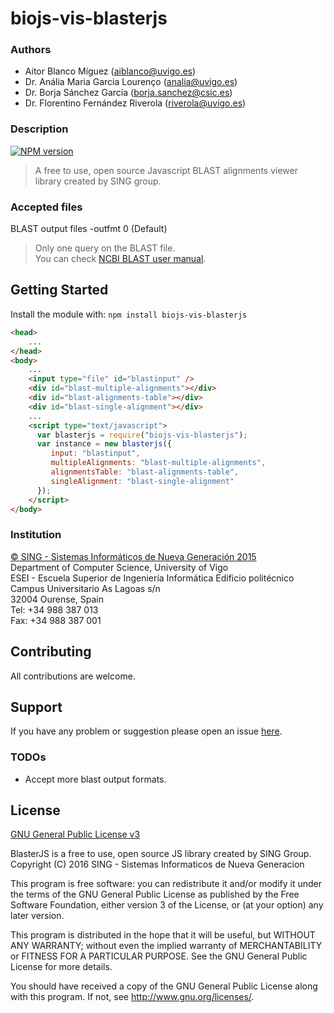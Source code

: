 biojs-vis-blasterjs
=====

### Authors
* Aitor Blanco Míguez (aiblanco@uvigo.es)
* Dr. Anália Maria Garcia Lourenço (analia@uvigo.es)
* Dr. Borja Sánchez García (borja.sanchez@csic.es)
* Dr. Florentino Fernández Riverola (riverola@uvigo.es)

### Description 
[![NPM version](http://img.shields.io/npm/v/biojs-vis-blasterjs.svg)](https://www.npmjs.org/package/biojs-vis-blasterjs) 

> A free to use, open source Javascript BLAST alignments viewer library created by SING group.

### Accepted files
BLAST output files -outfmt 0 (Default) 
> Only one query on the BLAST file.   
> You can check [NCBI BLAST user manual].

## Getting Started
Install the module with: `npm install biojs-vis-blasterjs`

```html
<head>
    ...
</head>
<body>
    ...
    <input type="file" id="blastinput" />
    <div id="blast-multiple-alignments"></div>
    <div id="blast-alignments-table"></div>
    <div id="blast-single-alignment"></div>
    ...
    <script type="text/javascript">
      var blasterjs = require("biojs-vis-blasterjs");
      var instance = new blasterjs({
         input: "blastinput",
         multipleAlignments: "blast-multiple-alignments",
         alignmentsTable: "blast-alignments-table",
         singleAlignment: "blast-single-alignment"
      });
    </script>
</body>
```

### Institution
[© SING - Sistemas Informáticos de Nueva Generación 2015]    
Department of Computer Science, University of Vigo    
ESEI - Escuela Superior de Ingeniería Informática Edificio politécnico    
Campus Universitario As Lagoas s/n    
32004 Ourense, Spain    
Tel: +34 988 387 013    
Fax: +34 988 387 001

## Contributing
All contributions are welcome.

## Support
If you have any problem or suggestion please open an issue [here](https://github.com/sing-group/biojs-vis-blasterjs/issues).

### TODOs

- Accept more blast output formats.

## License 
[GNU General Public License v3]

BlasterJS is a free to use, open source JS library created by SING Group.
Copyright (C) 2016  SING - Sistemas Informaticos de Nueva Generacion

This program is free software: you can redistribute it and/or modify
it under the terms of the GNU General Public License as published by
the Free Software Foundation, either version 3 of the License, or
(at your option) any later version.

This program is distributed in the hope that it will be useful,
but WITHOUT ANY WARRANTY; without even the implied warranty of
MERCHANTABILITY or FITNESS FOR A PARTICULAR PURPOSE.  See the
GNU General Public License for more details.

You should have received a copy of the GNU General Public License
along with this program.  If not, see <http://www.gnu.org/licenses/>.


   [http://getbootstrap.com/]: <http://getbootstrap.com/>
   [https://html2canvas.hertzen.com/]: <https://html2canvas.hertzen.com/>
   [© SING - Sistemas Informáticos de Nueva Generación 2015]: <http://sing.ei.uvigo.es/>
   [NCBI BLAST user manual]: <http://www.ncbi.nlm.nih.gov/books/NBK279675/>
   [GNU General Public License v3]: <https://github.com/sing-group/biojs-vis-blasterjs/blob/master/LICENSE>
